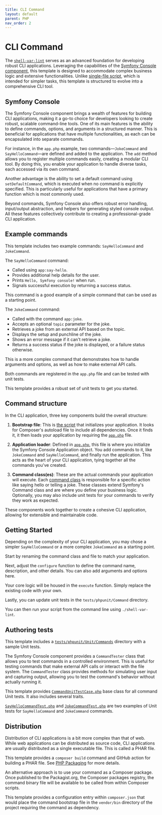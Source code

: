 ```yaml
---
title: CLI Command
layout: default
parent: PHP
nav_order: 2
---
```


# CLI Command

The [`shell-var-lint`](https://github.com/AlexSkrypnyk/shell-var-lint/blob/main/shell-var-lint)
serves as an advanced foundation for developing robust CLI applications.
Leveraging the capabilities of
the [Symfony Console component](https://symfony.com/doc/current/components/console.html),
this template is designed to accommodate complex business logic and extensive
functionalities. Unlike [single-file script](cli-script), which is intended for
simpler tasks, this template is structured to evolve into a comprehensive CLI
tool.

## Symfony Console

The Symfony Console component brings a wealth of features for building CLI
applications, making it a go-to choice for developers looking to create robust,
scalable command-line tools. One of its main features is the ability to define
commands, options, and arguments in a structured manner. This is beneficial for
applications that have multiple functionalities, as each can be encapsulated
into separate commands.

For instance, in the `app.php` example, two commands—`JokeCommand`
and `SayHelloCommand`—are defined and added to the application. The `add` method
allows you to register multiple commands easily, creating a modular CLI tool. By
doing this, you enable your application to handle diverse tasks, each accessed
via its own command.

Another advantage is the ability to set a default command
using `setDefaultCommand`, which is executed when no command is explicitly
specified. This is particularly useful for applications that have a primary
function which is most commonly used.

Beyond commands, Symfony Console also offers robust error handling, input/output
abstraction, and helpers for generating styled console output. All these
features collectively contribute to creating a professional-grade CLI
application.

## Example commands

This template includes two example commands: `SayHelloCommand`
and `JokeCommand`.

The `SayHelloCommand` command:

- Called using `app:say-hello`.
- Provides additional help details for the user.
- Prints `Hello, Symfony console!` when run.
- Signals successful execution by returning a success status.

This command is a good example of a simple command that can be used as a
starting
point.

The `JokeCommand` command:

- Called with the command `app:joke`.
- Accepts an optional `topic` parameter for the joke.
- Retrieves a joke from an external API based on the topic.
- Displays the setup and punchline of the joke.
- Shows an error message if it can't retrieve a joke.
- Returns a success status if the joke is displayed, or a failure status
  otherwise.

This is a more complex command that demonstrates how to handle arguments and
options, as well as how to make external API calls.

Both commands are registered in the `app.php` file and can be tested with unit
tests.

This template provides a robust set of unit tests to get you started.

## Command structure

In the CLI application, three key components build the overall structure:

1. **Bootstrap file**: This
   is [the script](https://github.com/AlexSkrypnyk/shell-var-lint/blob/main/shell-var-lint)
   that initializes your application. It looks for Composer's autoload file to
   include all dependencies. Once it finds it, it then loads your application by
   requiring the [`app.php`](https://github.com/AlexSkrypnyk/shell-var-lint/blob/main/src/app.php)
   file.

2. **Application loader**: Defined in [`app.php`](https://github.com/AlexSkrypnyk/shell-var-lint/blob/main/src/app.php),
   this file is where you initialize the Symfony Console Application object. 
   You add commands to it, like `JokeCommand` and `SayHelloCommand`, and finally 
   run the application.
   This acts as the heart of your CLI application, tying together all the
   commands you've created.

3. **Command class(es)**: These are the actual commands your application will
   execute. Each [command class](https://github.com/AlexSkrypnyk/shell-var-lint/tree/main/src/Command)
   is responsible for a specific action like saying hello or telling a joke. 
   These classes extend Symfony's Command class and are
   where you define your business logic. Optionally, you may also include unit
   tests for your commands to verify they work as expected.

These components work together to create a cohesive CLI application, allowing
for extensible and maintainable code.

## Getting Started

Depending on the complexity of your CLI application, you may chose a simpler
`SayHelloCommand` or a more complex `JokeCommand` as a starting point.

Start by renaming the command class and file to match your application.

Next, adjust the `configure` function to define the command name, description,
and other details. You can also add arguments and options here.

Your core logic will be housed in the `execute` function. Simply replace the
existing code with your own.

Lastly, you can update unit tests in the `tests/phpunit/Command` directory.

You can then run your script from the command line
using `./shell-var-lint`.

## Authoring tests

This template includes
a [`tests/phpunit/Unit/Commands`](https://github.com/AlexSkrypnyk/shell-var-lint/tree/main/tests/phpunit/Commands)
directory with a sample Unit tests.

The Symfony Console component provides a `CommandTester` class that allows you
to
test commands in a controlled environment. This is useful for testing commands
that make external API calls or interact with the file system.
The `CommandTester` class provides methods for simulating user input and
capturing output, allowing you to test the command's behavior without actually
running it.

This template
provides [`CommandUnitTestCase.php`](https://github.com/AlexSkrypnyk/shell-var-lint/blob/main/tests/phpunit/Unit/Command/CommandTestCase.php)
base class for all command Unit tests. It also includes several traits.

[`SayHelloCommandTest.php`](https://github.com/AlexSkrypnyk/shell-var-lint/blob/main/tests/phpunit/Unit/Command/SayHelloCommandTest.php)
and
[`JokeCommandTest.php`](https://github.com/AlexSkrypnyk/shell-var-lint/blob/main/tests/phpunit/Unit/Command/JokeCommandTest.php)
are two examples of Unit tests for `SayHelloCommand` and `JokeCommand` commands.

## Distribution

Distribution of CLI applications is a bit more complex than that of web.
While web applications can be distributed as source code, CLI applications
are usually distributed as a single executable file. This is called a PHAR file.

This template provides a `composer build` command and GitHub action for building
a PHAR file. See [PHP Packaging](php-packaging) for more details.

An alternative approach is to use your command as a Composer package.
Once published to the Packagist.org, the Composer packages registry, the command
binary file will be available to be called from within Composer scripts.

This template provides a configuration entry within `composer.json` that would
place the command bootstrap file in the `vendor/bin` directory of the project
requiring the command as dependency.
